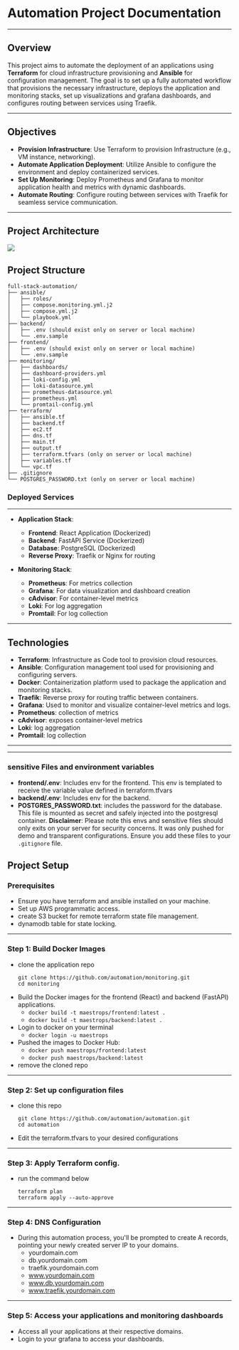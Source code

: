# Automation Project Documentation

---

## Overview

This project aims to automate the deployment of an applications using **Terraform** for cloud infrastructure provisioning and **Ansible** for configuration management. The goal is to set up a fully automated workflow that provisions the necessary infrastructure, deploys the application and monitoring stacks, set up visualizations and grafana dashboards, and configures routing between services using Traefik.

---

## Objectives

- **Provision Infrastructure**: Use Terraform to provision Infrastructure (e.g., VM instance, networking).
- **Automate Application Deployment**: Utilize Ansible to configure the environment and deploy containerized services.
- **Set Up Monitoring**: Deploy Prometheus and Grafana to monitor application health and metrics with dynamic dashboards.
- **Automate Routing**: Configure routing between services with Traefik for seamless service communication.

---

## Project Architecture
<img src=".asset/architect.png">

## Project Structure
```
full-stack-automation/
├── ansible/
│   ├── roles/
│   ├── compose.monitoring.yml.j2
│   ├── compose.yml.j2
│   └── playbook.yml
├── backend/
│   ├── .env (should exist only on server or local machine)
│   └── .env.sample
├── frontend/
│   ├── .env (should exist only on server or local machine)
│   └── .env.sample
├── monitoring/
│   ├── dashboards/
│   ├── dashboard-providers.yml
│   ├── loki-config.yml
│   ├── loki-datasource.yml
│   ├── prometheus-datasource.yml
│   ├── prometheus.yml
│   └── promtail-config.yml
├── terraform/
│   ├── ansible.tf
│   ├── backend.tf
│   ├── ec2.tf
│   ├── dns.tf
│   ├── main.tf
│   ├── output.tf
│   ├── terraform.tfvars (only on server or local machine)
│   ├── variables.tf
│   └── vpc.tf
├── .gitignore
└── POSTGRES_PASSWORD.txt (only on server or local machine)
```

### Deployed Services
---
- **Application Stack**:  
  - **Frontend**: React Application (Dockerized)
  - **Backend**: FastAPI Service (Dockerized)
  - **Database**: PostgreSQL (Dockerized)
  - **Reverse Proxy**: Traefik or Nginx for routing
  
- **Monitoring Stack**:  
  - **Prometheus**: For metrics collection
  - **Grafana**: For data visualization and dashboard creation
  - **cAdvisor**: For container-level metrics
  - **Loki**: For log aggregation
  - **Promtail**: For log collection
  
---

## Technologies

- **Terraform**: Infrastructure as Code tool to provision cloud resources.
- **Ansible**: Configuration management tool used for provisioning and configuring servers.
- **Docker**: Containerization platform used to package the application and monitoring stacks.
- **Traefik**: Reverse proxy for routing traffic between containers.
- **Grafana**: Used to monitor and visualize container-level metrics and logs.  
- **Prometheus**: collection of metrics
- **cAdvisor**: exposes container-level metrics
- **Loki**: log aggregation
- **Promtail**: log collection

---

---
### sensitive Files and environment variables
- **frontend/.env**: Includes env for the frontend. This env is templated to receive the variable value defined in terraform.tfvars
- **backend/.env**: Includes env for the backend. 
- **POSTGRES_PASSWORD.txt**: includes the password for the database. This file is mounted as secret and safely injected into the postgresql container.
**Disclaimer**: Please note this envs and sensitive files should only exits on your server for security concerns. It was only pushed for demo and transparent configurations. Ensure you add these files to your `.gitignore` file.

## Project Setup

### Prerequisites
- Ensure you have terraform and ansible installed on your machine.
- Set up AWS programmatic access.
- create S3 bucket for remote terraform state file management.
- dynamodb table for state locking.
---
### Step 1: Build Docker Images
- clone the application repo
  ```
  git clone https://github.com/automation/monitoring.git
  cd monitoring
  ```
- Build the Docker images for the frontend (React) and backend (FastAPI) applications.
  -  `docker build -t maestrops/frontend:latest .`
  -  `docker build -t maestrops/backend:latest .`
- Login to docker on your terminal
  - `docker login -u maestrops`
- Pushed the images to Docker Hub:
  - `docker push maestrops/frontend:latest`
  - `docker push maestrops/backend:latest`
- remove the cloned repo
---
### Step 2: Set up configuration files
- clone this repo
  ```
  git clone https://github.com/automation/automation.git
  cd automation
  ```
- Edit the terraform.tfvars to your desired configurations
---
### Step 3: Apply Terraform config.
- run the command below
  ```
  terraform plan
  terraform apply --auto-approve
  ```
---
### Step 4: DNS Configuration
- During this automation process, you'll be prompted to create A records, pointing your newly created server IP to your domains.
  - yourdomain.com
  - db.yourdomain.com
  - traefik.yourdomain.com
  - www.yourdomain.com
  - www.db.yourdomain.com
  - www.traefik.yourdomain.com
---
### Step 5: Access your applications and monitoring dashboards
- Access all your applications at their respective domains.
- Login to your grafana to access your dashboards.
  



